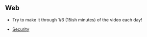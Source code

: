 ## Web

* Try to make it through 1/6 (15ish minutes) of the video each day!

* [Security](https://www.youtube.com/watch?v=zlTVcNxg38c)